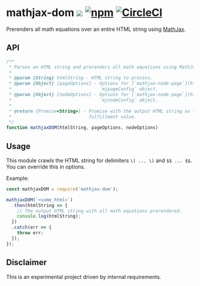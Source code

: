 # mathjax-dom [![](https://img.shields.io/github/license/andrewscwei/mathjax-dom)](https://github.com/andrewscwei/mathjax-dom/blob/master/LICENSE) [![npm](https://img.shields.io/npm/v/mathjax-dom.svg)](https://www.npmjs.com/package/mathjax-dom) [![CircleCI](https://img.shields.io/circleci/build/github/andrewscwei/mathjax-dom.svg)](https://circleci.com/gh/andrewscwei/mathjax-dom)

Prerenders all math equations over an entire HTML string using [MathJax](https://www.mathjax.org/).

## API

```js
/**
 * Parses an HTML string and prerenders all math equations using MathJax.
 *
 * @param {String} htmlString - HTML string to process.
 * @param {Object} [pageOptions] - Options for [`mathjax-node-page`](https://github.com/pkra/mathjax-node-page)'s
 *                                 `mjpageConfig` object.
 * @param {Object} [nodeOptions] - Options for [`mathjax-node-page`](https://github.com/pkra/mathjax-node-page)'s
 *                                 `mjnodeConfig` object.
 *
 * @return {Promise<String>} - Promise with the output HTML string as the
 *                             fulfillment value.
 */
function mathjaxDOM(htmlString, pageOptions, nodeOptions)
```

## Usage

This module crawls the HTML string for delimiters `\( ... \)` and `$$ ... $$`. You can override this in options.

Example:

```js
const mathjaxDOM = require('mathjax-dom');

mathjaxDOM(`<some_html>`)
  .then(htmlString => {
    // The output HTML string with all math equations prerendered.
    console.log(htmlString);
  })
  .catch(err => {
    throw err;
  });
});
```

## Disclaimer

This is an experimental project driven by internal requirements.
